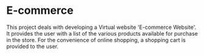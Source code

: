 # E-commerce
This project deals with developing a Virtual website 'E-commerce Website'. It provides the user with a list of the various products available for purchase in the store. For the convenience of online shopping, a shopping cart is provided to the user.
